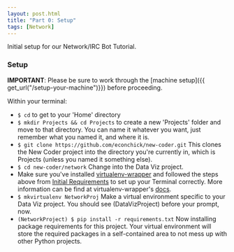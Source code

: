 ```yaml
---
layout: post.html
title: "Part 0: Setup"
tags: [Network]
---
```


Initial setup for our Network/IRC Bot Tutorial.

### Setup

**IMPORTANT**: Please be sure to work through the [machine setup]({{ get_url("/setup-your-machine")}}) before proceeding.

Within your terminal:

* `$ cd` to get to your 'Home' directory
* `$ mkdir Projects && cd Projects` to create a new 'Projects' folder and move to that directory. You can name it whatever you want, just remember what you named it, and where it is.
* `$ git clone https://github.com/econchick/new-coder.git` This clones the New Coder project into the directory you're currently in, which is Projects (unless you named it something else).
* `$ cd new-coder/network` Change into the Data Viz project.
* Make sure you've installed [virtualenv-wrapper](http://pypi.python.org/pypi/virtualenvwrapper) and followed the steps above from [Initial Requirements](#initial-requirements) to set up your Terminal correctly.  More information can be find at virtualenv-wrapper's [docs](http://virtualenvwrapper.readthedocs.org/en/latest/).
* `$ mkvirtualenv NetworkProj` Make a virtual environment specific to your Data Viz project. You should see (DataVizProject) before your prompt, now.
* `(NetworkProject) $ pip install -r requirements.txt` Now installing package requirements for this project. Your virtual environment will store the required packages in a self-contained area to not mess up with other Python projects.
